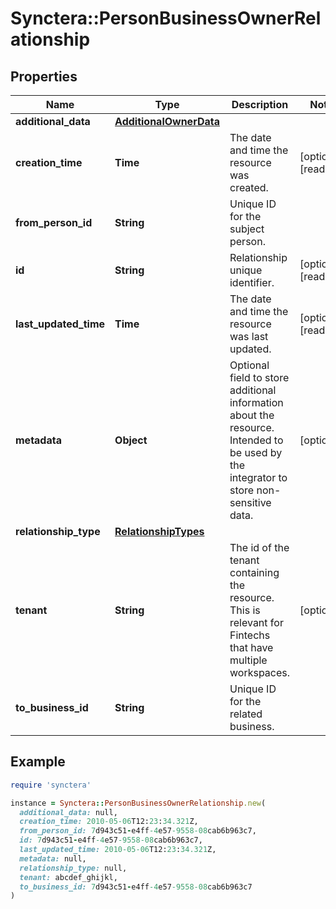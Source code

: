 # Synctera::PersonBusinessOwnerRelationship

## Properties

| Name | Type | Description | Notes |
| ---- | ---- | ----------- | ----- |
| **additional_data** | [**AdditionalOwnerData**](AdditionalOwnerData.md) |  |  |
| **creation_time** | **Time** | The date and time the resource was created. | [optional][readonly] |
| **from_person_id** | **String** | Unique ID for the subject person.  |  |
| **id** | **String** | Relationship unique identifier. | [optional][readonly] |
| **last_updated_time** | **Time** | The date and time the resource was last updated. | [optional][readonly] |
| **metadata** | **Object** | Optional field to store additional information about the resource. Intended to be used by the integrator to store non-sensitive data.  | [optional] |
| **relationship_type** | [**RelationshipTypes**](RelationshipTypes.md) |  |  |
| **tenant** | **String** | The id of the tenant containing the resource. This is relevant for Fintechs that have multiple workspaces.  | [optional] |
| **to_business_id** | **String** | Unique ID for the related business.  |  |

## Example

```ruby
require 'synctera'

instance = Synctera::PersonBusinessOwnerRelationship.new(
  additional_data: null,
  creation_time: 2010-05-06T12:23:34.321Z,
  from_person_id: 7d943c51-e4ff-4e57-9558-08cab6b963c7,
  id: 7d943c51-e4ff-4e57-9558-08cab6b963c7,
  last_updated_time: 2010-05-06T12:23:34.321Z,
  metadata: null,
  relationship_type: null,
  tenant: abcdef_ghijkl,
  to_business_id: 7d943c51-e4ff-4e57-9558-08cab6b963c7
)
```

